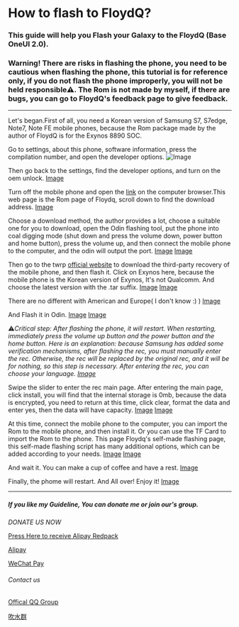 # How to flash to FloydQ?

### This guide will help you Flash your Galaxy to the FloydQ (Base OneUI 2.0).

### Warning! There are risks in flashing the phone, you need to be cautious when flashing the phone, this tutorial is for reference only, if you do not flash the phone improperly, you will not be held responsible⚠️. The Rom is not made by myself, if there are bugs, you can go to FloydQ's feedback page to give feedback.

******

Let's began.First of all, you need a Korean version of Samsung S7, S7edge, Note7, Note FE mobile phones, because the Rom package made by the author of FloydQ is for the Exynos 8890 SOC.

Go to settings, about this phone, software information, press the compilation number, and open the developer options.
![Image](https://s1.imagehub.cc/images/2023/08/02/3579971_a3b8cee6_9114_439_1072494x3325.jpg.m.jpeg)

Then go back to the settings, find the developer options, and turn on the oem unlock. [Image](https://s1.imagehub.cc/images/2023/08/02/3579971_6379776e_9114_5732_4832494x3325.jpg.m.jpeg)

Turn off the mobile phone and open the [link](https://forum.xda-developers.com/t/rom-10-0-oneui-2-5-g930x-g935x-n930x-n935x-floydq-v7-0.4085667/) on the computer browser.This web page is the Rom page of Floydq, scroll down to find the download address. [Image](https://s1.imagehub.cc/images/2023/08/02/3579971_76a37c9d_9114_4933_9721440x868.jpg.m.jpeg)

Choose a download method, the author provides a lot, choose a suitable one for you to download, open the Odin flashing tool, put the phone into coal digging mode (shut down and press the volume down, power button and home button), press the volume up, and then connect the mobile phone to the computer, and the odin will output the port. [Image](https://s1.imagehub.cc/images/2023/08/02/3579971_fbcd58ea_9114_485_489876x651.jpg.m.jpeg) [Image](https://s1.imagehub.cc/images/2023/08/02/3579971_87412a5f_9114_6132_362494x3325.jpg.m.jpeg)

Then go to the twrp [official website](twrp.me) to download the third-party recovery of the mobile phone, and then flash it. Click on Exynos here, because the mobile phone is the Korean version of Exynos, It's not Qualcomm. And choose the latest version with the .tar suffix. [Image](https://s1.imagehub.cc/images/2023/08/02/3579971_81a23439_9114_6189_7251440x868.jpg.m.jpeg) [Image](https://s1.imagehub.cc/images/2023/08/02/3579971_45b64569_9114_638_6331440x868.jpg.m.jpeg)

There are no different with American and Europe( I don't know :) ) [Image](https://s1.imagehub.cc/images/2023/08/02/3579971_2849d511_9114_7317_8961440x868.jpg.m.jpeg)

And Flash it in Odin. [Image](https://s1.imagehub.cc/images/2023/08/02/3579971_79d22317_9114_8107_6071440x868.jpg.m.jpeg) [Image](https://s1.imagehub.cc/images/2023/08/02/3579971_0055c83c_9114_7931_443876x651.jpg.m.jpeg)

⚠️*Critical step: After flashing the phone, it will restart. When restarting, immediately press the volume up button and the power button and the home button. Here is an explanation: because Samsung has added some verification mechanisms, after flashing the rec, you must manually enter the rec. Otherwise, the rec will be replaced by the original rec, and it will be for nothing, so this step is necessary. After entering the rec, you can choose your language. [Image](https://s1.imagehub.cc/images/2023/08/02/3579971_3399a384_9114_8028_4232494x3325.jpg.m.jpeg)*

Swipe the slider to enter the rec main page. After entering the main page, click install, you will find that the internal storage is 0mb, because the data is encrypted, you need to return at this time, click clear, format the data and enter yes, then the data will have capacity. [Image](https://s1.imagehub.cc/images/2023/08/02/3579971_8f8c135a_9114_8012_5342494x3325.jpg.m.jpeg)  [Image](https://s1.imagehub.cc/images/2023/08/02/3579971_5d1fcbcc_9114_8893_1952494x3325.jpg.m.jpeg)

At this time, connect the mobile phone to the computer, you can import the Rom to the mobile phone, and then install it. Or you can use the TF Card to import the Rom to the phone. This page Floydq's self-made flashing page, this self-made flashing script has many additional options, which can be added according to your needs. [Image](https://s1.imagehub.cc/images/2023/08/02/3579971_2bd04493_9114_9153_9732494x3325.jpg.m.jpeg) [Image](https://s1.imagehub.cc/images/2023/08/02/3579971_6bbc0430_9114_964_8872494x3325.jpg.m.jpeg)

And wait it. You can make a cup of coffee and have a rest. [Image](https://s1.imagehub.cc/images/2023/08/02/3579971_8f5613f9_9115_0096_8732494x3325.jpg.m.jpeg)

Finally, the phome will restart. And All over! Enjoy it! [Image](https://s1.imagehub.cc/images/2023/08/02/3579971_eac7778b_9115_0048_5322494x3325.jpg.m.jpeg)

******

##### If you like my Guideline, You can donate me or join our's group.

*DONATE US NOW*

[Press Here to receive Alipay Redpack](https://www.imagehub.cc/image/IMG-0238.PNG.Jefr)

[Alipay](https://www.imagehub.cc/image/532DCF15-E931-4629-85BA-3DD0AF9BCE45.HdqB)

[WeChat Pay](https://www.imagehub.cc/image/A7584EE9-CA5E-48DA-B271-BFB3480B1C92.Hr0q)

###### Contact us

[Offical QQ Group](https://qm.qq.com/cgi-bin/qm/qr?k=5dYCu9S3d4I3NMbjenZhWJRrYnmq4CJv&authKey=apQ+kRbxmlnNF/qJmr/krX76eQsb2IQJ2BzqBuBhJxlN1CjZOlbNBal+bYunT1zc&noverify=0)

[吹水群](https://qm.qq.com/cgi-bin/qm/qr?k=LIESPOE7_hDF-d7rEomJPQ26jcHrUPPc&authKey=WLIAxt2JoEdjUdymTpyqvypyTxq+/PZQJlLzzwT9/1oS1pVPaie3xkBjw+HDKYxB&noverify=0)
